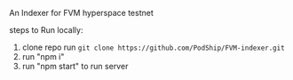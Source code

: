 An Indexer for FVM hyperspace testnet

steps to Run locally:
1. clone repo run ```git clone https://github.com/PodShip/FVM-indexer.git```
2. run "npm i"
3. run "npm start" to run server